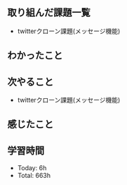 ## 取り組んだ課題一覧
- twitterクローン課題(メッセージ機能)
## わかったこと
## 次やること
-  twitterクローン課題(メッセージ機能)
## 感じたこと
## 学習時間
- Today: 6h
- Total: 663h